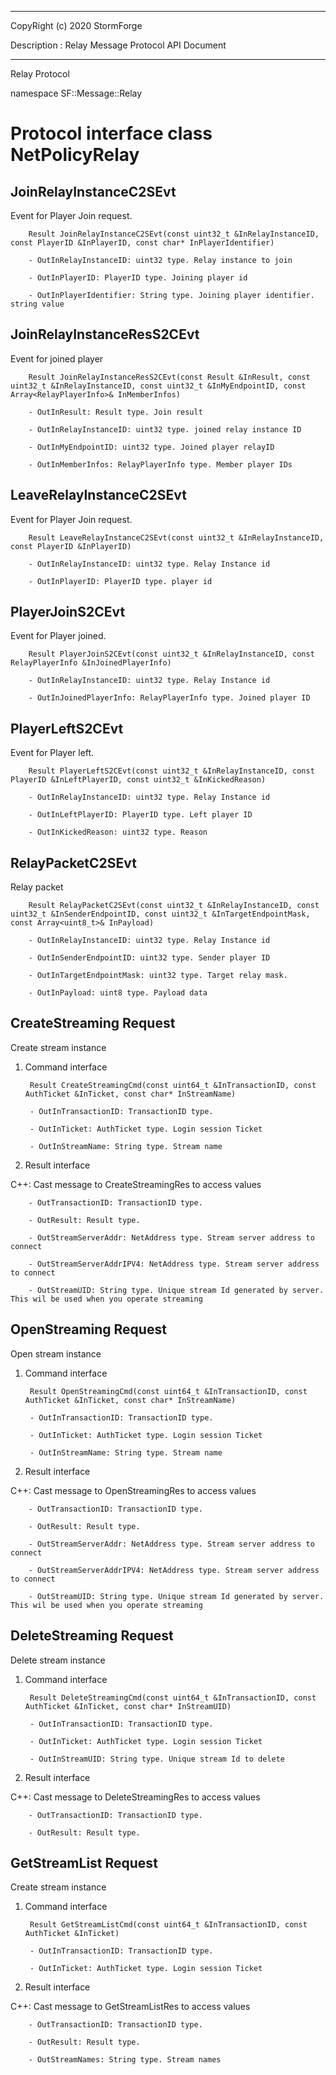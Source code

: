 ﻿***
 
 CopyRight (c) 2020 StormForge
 
 Description : Relay Message Protocol API Document

***



Relay Protocol

namespace SF::Message::Relay


# Protocol interface class NetPolicyRelay
## JoinRelayInstanceC2SEvt
Event for Player Join request.

        Result JoinRelayInstanceC2SEvt(const uint32_t &InRelayInstanceID, const PlayerID &InPlayerID, const char* InPlayerIdentifier)

		- OutInRelayInstanceID: uint32 type. Relay instance to join

		- OutInPlayerID: PlayerID type. Joining player id

		- OutInPlayerIdentifier: String type. Joining player identifier. string value


## JoinRelayInstanceResS2CEvt
Event for joined player

        Result JoinRelayInstanceResS2CEvt(const Result &InResult, const uint32_t &InRelayInstanceID, const uint32_t &InMyEndpointID, const Array<RelayPlayerInfo>& InMemberInfos)

		- OutInResult: Result type. Join result

		- OutInRelayInstanceID: uint32 type. joined relay instance ID

		- OutInMyEndpointID: uint32 type. Joined player relayID

		- OutInMemberInfos: RelayPlayerInfo type. Member player IDs


## LeaveRelayInstanceC2SEvt
Event for Player Join request.

        Result LeaveRelayInstanceC2SEvt(const uint32_t &InRelayInstanceID, const PlayerID &InPlayerID)

		- OutInRelayInstanceID: uint32 type. Relay Instance id

		- OutInPlayerID: PlayerID type. player id


## PlayerJoinS2CEvt
Event for Player joined.

        Result PlayerJoinS2CEvt(const uint32_t &InRelayInstanceID, const RelayPlayerInfo &InJoinedPlayerInfo)

		- OutInRelayInstanceID: uint32 type. Relay Instance id

		- OutInJoinedPlayerInfo: RelayPlayerInfo type. Joined player ID


## PlayerLeftS2CEvt
Event for Player left.

        Result PlayerLeftS2CEvt(const uint32_t &InRelayInstanceID, const PlayerID &InLeftPlayerID, const uint32_t &InKickedReason)

		- OutInRelayInstanceID: uint32 type. Relay Instance id

		- OutInLeftPlayerID: PlayerID type. Left player ID

		- OutInKickedReason: uint32 type. Reason


## RelayPacketC2SEvt
Relay packet

        Result RelayPacketC2SEvt(const uint32_t &InRelayInstanceID, const uint32_t &InSenderEndpointID, const uint32_t &InTargetEndpointMask, const Array<uint8_t>& InPayload)

		- OutInRelayInstanceID: uint32 type. Relay Instance id

		- OutInSenderEndpointID: uint32 type. Sender player ID

		- OutInTargetEndpointMask: uint32 type. Target relay mask.

		- OutInPayload: uint8 type. Payload data


## CreateStreaming Request
Create stream instance

1. Command interface

        Result CreateStreamingCmd(const uint64_t &InTransactionID, const AuthTicket &InTicket, const char* InStreamName)

		- OutInTransactionID: TransactionID type. 

		- OutInTicket: AuthTicket type. Login session Ticket

		- OutInStreamName: String type. Stream name

2. Result interface

C++: Cast message to CreateStreamingRes to access values


		- OutTransactionID: TransactionID type. 

		- OutResult: Result type. 

		- OutStreamServerAddr: NetAddress type. Stream server address to connect

		- OutStreamServerAddrIPV4: NetAddress type. Stream server address to connect

		- OutStreamUID: String type. Unique stream Id generated by server. This wil be used when you operate streaming


## OpenStreaming Request
Open stream instance

1. Command interface

        Result OpenStreamingCmd(const uint64_t &InTransactionID, const AuthTicket &InTicket, const char* InStreamName)

		- OutInTransactionID: TransactionID type. 

		- OutInTicket: AuthTicket type. Login session Ticket

		- OutInStreamName: String type. Stream name

2. Result interface

C++: Cast message to OpenStreamingRes to access values


		- OutTransactionID: TransactionID type. 

		- OutResult: Result type. 

		- OutStreamServerAddr: NetAddress type. Stream server address to connect

		- OutStreamServerAddrIPV4: NetAddress type. Stream server address to connect

		- OutStreamUID: String type. Unique stream Id generated by server. This wil be used when you operate streaming


## DeleteStreaming Request
Delete stream instance

1. Command interface

        Result DeleteStreamingCmd(const uint64_t &InTransactionID, const AuthTicket &InTicket, const char* InStreamUID)

		- OutInTransactionID: TransactionID type. 

		- OutInTicket: AuthTicket type. Login session Ticket

		- OutInStreamUID: String type. Unique stream Id to delete

2. Result interface

C++: Cast message to DeleteStreamingRes to access values


		- OutTransactionID: TransactionID type. 

		- OutResult: Result type. 


## GetStreamList Request
Create stream instance

1. Command interface

        Result GetStreamListCmd(const uint64_t &InTransactionID, const AuthTicket &InTicket)

		- OutInTransactionID: TransactionID type. 

		- OutInTicket: AuthTicket type. Login session Ticket

2. Result interface

C++: Cast message to GetStreamListRes to access values


		- OutTransactionID: TransactionID type. 

		- OutResult: Result type. 

		- OutStreamNames: String type. Stream names








